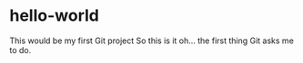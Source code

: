 # hello-world
This would be my first Git project
So this is it oh... the first thing Git asks me to do. 
